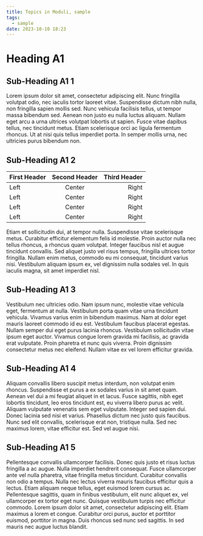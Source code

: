 ```yaml
---
title: Topics in Moduli, sample
tags:
  - sample
date: 2023-10-10 18:23 
---
```

# Heading A1

## Sub-Heading A1 1

Lorem ipsum dolor sit amet, consectetur adipiscing elit. Nunc fringilla volutpat odio, nec iaculis tortor laoreet vitae. Suspendisse dictum nibh nulla, non fringilla sapien mollis sed. Nunc vehicula facilisis tellus, ut tempor massa bibendum sed. Aenean non justo eu nulla luctus aliquam. Nullam eget arcu a urna ultrices volutpat lobortis ut sapien. Fusce vitae dapibus tellus, nec tincidunt metus. Etiam scelerisque orci ac ligula fermentum rhoncus. Ut at nisi quis tellus imperdiet porta. In semper mollis urna, nec ultricies purus bibendum non.

## Sub-Heading A1 2

First Header | Second Header | Third Header
-----------  |:-------------:| -----------:
Left         | Center        | Right
Left         | Center        | Right
Left         | Center        | Right
Left         | Center        | Right

Etiam et sollicitudin dui, at tempor nulla. Suspendisse vitae scelerisque metus. Curabitur efficitur elementum felis id molestie. Proin auctor nulla nec tellus rhoncus, a rhoncus quam volutpat. Integer faucibus nisl et augue tincidunt convallis. Sed aliquet justo vel risus tempus, fringilla ultrices tortor fringilla. Nullam enim metus, commodo eu mi consequat, tincidunt varius nisi. Vestibulum aliquam ipsum ex, vel dignissim nulla sodales vel. In quis iaculis magna, sit amet imperdiet nisl.

## Sub-Heading A1 3

Vestibulum nec ultricies odio. Nam ipsum nunc, molestie vitae vehicula eget, fermentum at nulla. Vestibulum porta quam vitae urna tincidunt vehicula. Vivamus varius enim in bibendum maximus. Nam at dolor eget mauris laoreet commodo id eu est. Vestibulum faucibus placerat egestas. Nullam semper dui eget purus lacinia rhoncus. Vestibulum sollicitudin vitae ipsum eget auctor. Vivamus congue lorem gravida mi facilisis, ac gravida erat vulputate. Proin pharetra et nunc quis viverra. Proin dignissim consectetur metus nec eleifend. Nullam vitae ex vel lorem efficitur gravida.

## Sub-Heading A1 4

Aliquam convallis libero suscipit metus interdum, non volutpat enim rhoncus. Suspendisse et purus a ex sodales varius in sit amet quam. Aenean vel dui a mi feugiat aliquet in et lacus. Fusce sagittis, nibh eget lobortis tincidunt, leo eros tincidunt est, eu viverra libero purus ac velit. Aliquam vulputate venenatis sem eget vulputate. Integer sed sapien dui. Donec lacinia sed nisi et varius. Phasellus dictum nec justo quis faucibus. Nunc sed elit convallis, scelerisque erat non, tristique nulla. Sed nec maximus lorem, vitae efficitur est. Sed vel augue nisi.

## Sub-Heading A1 5

Pellentesque convallis ullamcorper facilisis. Donec quis justo et risus luctus fringilla a ac augue. Nulla imperdiet hendrerit consequat. Fusce ullamcorper ante vel nulla pharetra, vitae fringilla metus tincidunt. Curabitur convallis non odio a tempus. Nulla nec lectus viverra mauris faucibus efficitur quis a lectus. Etiam aliquam neque tellus, eget euismod lorem cursus ac. Pellentesque sagittis, quam in finibus vestibulum, elit nunc aliquet ex, vel ullamcorper ex tortor eget nunc. Quisque vestibulum turpis nec efficitur commodo. Lorem ipsum dolor sit amet, consectetur adipiscing elit. Etiam maximus a lorem et congue. Curabitur orci purus, auctor et porttitor euismod, porttitor in magna. Duis rhoncus sed nunc sed sagittis. In sed mauris nec augue luctus blandit.
